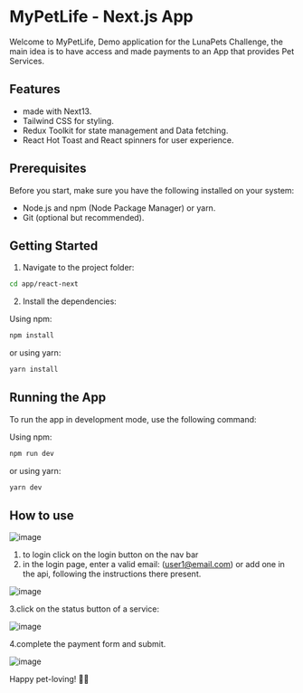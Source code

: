 # MyPetLife - Next.js App

Welcome to MyPetLife, Demo application for the LunaPets Challenge,
the main idea is to have access and made payments to an App that provides Pet Services.

## Features

- made with Next13.
- Tailwind CSS for styling.
- Redux Toolkit for state management and Data fetching.
- React Hot Toast and React spinners for user experience.

## Prerequisites

Before you start, make sure you have the following installed on your system:

- Node.js and npm (Node Package Manager) or yarn.
- Git (optional but recommended).

## Getting Started



1. Navigate to the project folder:

```bash
cd app/react-next
```

2. Install the dependencies:

Using npm:

```bash
npm install
```

or using yarn:

```bash
yarn install
```

## Running the App

To run the app in development mode, use the following command:

Using npm:

```bash
npm run dev
```

or using yarn:

```bash
yarn dev
```
## How to use

![image](https://github.com/PabloRamDev/LunaPetsChallenge/assets/123395800/6c35d6ef-6e8d-42e2-8713-6876de96721c)

1. to login click on the login button on the nav bar
2. in the login page, enter a valid email: (user1@email.com) or add one in the api, following the instructions there present.

![image](https://github.com/PabloRamDev/LunaPetsChallenge/assets/123395800/0407256c-b971-46c9-acb3-52a82a4d4c38)

3.click on the status button of a service:

![image](https://github.com/PabloRamDev/LunaPetsChallenge/assets/123395800/227da69d-a5f9-4494-8933-11f47929aaec)

4.complete the payment form and submit.

![image](https://github.com/PabloRamDev/LunaPetsChallenge/assets/123395800/1e56a8c7-9a18-4ab6-aa71-5340ab83d441)



Happy pet-loving! 🐾😊
